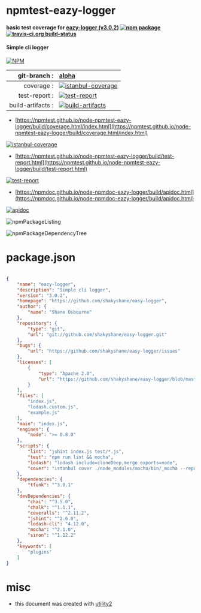 # npmtest-eazy-logger

#### basic test coverage for  [eazy-logger (v3.0.2)](https://github.com/shakyshane/easy-logger)  [![npm package](https://img.shields.io/npm/v/npmtest-eazy-logger.svg?style=flat-square)](https://www.npmjs.org/package/npmtest-eazy-logger) [![travis-ci.org build-status](https://api.travis-ci.org/npmtest/node-npmtest-eazy-logger.svg)](https://travis-ci.org/npmtest/node-npmtest-eazy-logger)

#### Simple cli logger

[![NPM](https://nodei.co/npm/eazy-logger.png?downloads=true&downloadRank=true&stars=true)](https://www.npmjs.com/package/eazy-logger)

| git-branch : | [alpha](https://github.com/npmtest/node-npmtest-eazy-logger/tree/alpha)|
|--:|:--|
| coverage : | [![istanbul-coverage](https://npmtest.github.io/node-npmtest-eazy-logger/build/coverage.badge.svg)](https://npmtest.github.io/node-npmtest-eazy-logger/build/coverage.html/index.html)|
| test-report : | [![test-report](https://npmtest.github.io/node-npmtest-eazy-logger/build/test-report.badge.svg)](https://npmtest.github.io/node-npmtest-eazy-logger/build/test-report.html)|
| build-artifacts : | [![build-artifacts](https://npmtest.github.io/node-npmtest-eazy-logger/glyphicons_144_folder_open.png)](https://github.com/npmtest/node-npmtest-eazy-logger/tree/gh-pages/build)|

- [https://npmtest.github.io/node-npmtest-eazy-logger/build/coverage.html/index.html](https://npmtest.github.io/node-npmtest-eazy-logger/build/coverage.html/index.html)

[![istanbul-coverage](https://npmtest.github.io/node-npmtest-eazy-logger/build/screenCapture.buildCi.browser.%252Ftmp%252Fbuild%252Fcoverage.lib.html.png)](https://npmtest.github.io/node-npmtest-eazy-logger/build/coverage.html/index.html)

- [https://npmtest.github.io/node-npmtest-eazy-logger/build/test-report.html](https://npmtest.github.io/node-npmtest-eazy-logger/build/test-report.html)

[![test-report](https://npmtest.github.io/node-npmtest-eazy-logger/build/screenCapture.buildCi.browser.%252Ftmp%252Fbuild%252Ftest-report.html.png)](https://npmtest.github.io/node-npmtest-eazy-logger/build/test-report.html)

- [https://npmdoc.github.io/node-npmdoc-eazy-logger/build/apidoc.html](https://npmdoc.github.io/node-npmdoc-eazy-logger/build/apidoc.html)

[![apidoc](https://npmdoc.github.io/node-npmdoc-eazy-logger/build/screenCapture.buildCi.browser.%252Ftmp%252Fbuild%252Fapidoc.html.png)](https://npmdoc.github.io/node-npmdoc-eazy-logger/build/apidoc.html)

![npmPackageListing](https://npmtest.github.io/node-npmtest-eazy-logger/build/screenCapture.npmPackageListing.svg)

![npmPackageDependencyTree](https://npmtest.github.io/node-npmtest-eazy-logger/build/screenCapture.npmPackageDependencyTree.svg)



# package.json

```json

{
    "name": "eazy-logger",
    "description": "Simple cli logger",
    "version": "3.0.2",
    "homepage": "https://github.com/shakyshane/easy-logger",
    "author": {
        "name": "Shane Osbourne"
    },
    "repository": {
        "type": "git",
        "url": "git://github.com/shakyshane/easy-logger.git"
    },
    "bugs": {
        "url": "https://github.com/shakyshane/easy-logger/issues"
    },
    "licenses": [
        {
            "type": "Apache 2.0",
            "url": "https://github.com/shakyshane/easy-logger/blob/master/LICENSE"
        }
    ],
    "files": [
        "index.js",
        "lodash.custom.js",
        "example.js"
    ],
    "main": "index.js",
    "engines": {
        "node": ">= 0.8.0"
    },
    "scripts": {
        "lint": "jshint index.js test/*.js",
        "test": "npm run lint && mocha",
        "lodash": "lodash include=cloneDeep,merge exports=node",
        "cover": "istanbul cover ./node_modules/mocha/bin/_mocha --report lcovonly -- -R spec && cat ./coverage/lcov.info | ./node_modules/coveralls/bin/coveralls.js && rm -rf ./coverage"
    },
    "dependencies": {
        "tfunk": "^3.0.1"
    },
    "devDependencies": {
        "chai": "^3.5.0",
        "chalk": "^1.1.1",
        "coveralls": "^2.11.2",
        "jshint": "^2.6.0",
        "lodash-cli": "4.12.0",
        "mocha": "^2.1.0",
        "sinon": "^1.12.2"
    },
    "keywords": [
        "plugins"
    ]
}
```



# misc
- this document was created with [utility2](https://github.com/kaizhu256/node-utility2)
